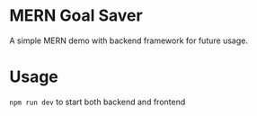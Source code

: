 # MERN Goal Saver

A simple MERN demo with backend framework for future usage.

# Usage

`npm run dev` to start both backend and frontend
